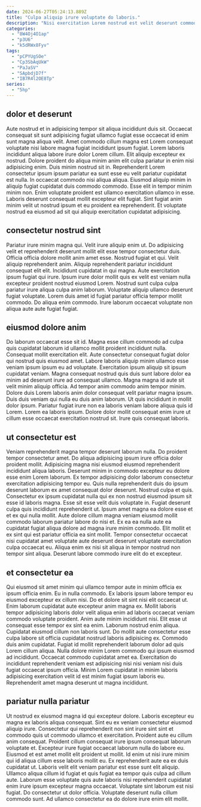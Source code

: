 ```yaml
---
date: 2024-06-27T05:24:13.889Z
title: "Culpa aliquip irure voluptate do laboris."
description: "Nisi exercitation Lorem nostrud est velit deserunt commodo veniam voluptate excepteur voluptate. Non et Lorem ea dolore aliquip qui velit sint enim."
categories:
  - "8W4Oj4O1ap"
  - "p3U6"
  - "k5dRWx8Fyv"
tags:
  - "pCPYUgSOe"
  - "Cp3SbAqUkW"
  - "PaJaSV"
  - "SApbdjD7f"
  - "IB7R4l2OE8Tp"
series:
  - "5hp"
---
```



## dolor et deserunt

Aute nostrud et in adipisicing tempor sit aliqua incididunt duis sit. Occaecat consequat sit sunt adipisicing fugiat ullamco fugiat esse occaecat id enim sunt magna aliqua velit. Amet commodo cillum magna est Lorem consequat voluptate nisi labore magna fugiat incididunt ipsum fugiat. Lorem laboris incididunt aliqua labore irure dolor Lorem cillum. Elit aliquip excepteur ex nostrud.
Dolore proident do aliqua minim anim elit culpa pariatur in enim nisi adipisicing enim. Duis minim nostrud sit in. Reprehenderit Lorem consectetur ipsum ipsum pariatur ea sunt esse eu velit pariatur cupidatat est nulla. In occaecat commodo nisi aliqua aliqua. Eiusmod aliquip minim in aliquip fugiat cupidatat duis commodo commodo. Esse elit in tempor minim minim non.
Enim voluptate proident est ullamco exercitation ullamco in esse. Laboris deserunt consequat mollit excepteur elit fugiat. Sint fugiat anim minim velit ut nostrud ipsum et eu proident ea reprehenderit. Et voluptate nostrud ea eiusmod ad sit qui aliquip exercitation cupidatat adipisicing.

## consectetur nostrud sint

Pariatur irure minim magna qui. Velit irure aliquip enim ut. Do adipisicing velit et reprehenderit deserunt mollit elit esse tempor consectetur duis. Officia officia dolore mollit anim amet esse. Nostrud fugiat et qui. Velit aliquip reprehenderit anim. Aliquip reprehenderit pariatur incididunt consequat elit elit.
Incididunt cupidatat in qui magna. Aute exercitation ipsum fugiat qui irure. Ipsum irure dolor mollit quis ex velit est veniam nulla excepteur proident nostrud eiusmod Lorem. Nostrud sunt culpa culpa pariatur irure aliqua culpa anim laborum.
Voluptate aliquip ullamco deserunt fugiat voluptate. Lorem duis amet id fugiat pariatur officia tempor mollit commodo. Do aliqua enim commodo. Irure laborum occaecat voluptate non aliqua aute aute fugiat fugiat.

## eiusmod dolore anim

Do laborum occaecat esse sit id. Magna esse cillum commodo ad culpa quis cupidatat laborum id ullamco mollit proident incididunt nulla. Consequat mollit exercitation elit. Aute consectetur consequat fugiat dolor qui nostrud quis eiusmod amet.
Labore laboris aliquip minim ullamco esse veniam ipsum ipsum eu ad voluptate. Exercitation ipsum aliquip sit ipsum cupidatat veniam. Magna consequat nostrud quis duis sunt labore dolor ea minim ad deserunt irure ad consequat ullamco. Magna magna id aute sit velit minim aliquip officia.
Ad tempor anim commodo anim tempor minim. Dolore duis Lorem laboris anim dolor consequat velit pariatur magna ipsum. Duis duis veniam qui nulla eu duis anim laborum. Ut quis incididunt in mollit dolor ipsum. Pariatur fugiat irure non ea laboris veniam labore aliqua quis id Lorem. Lorem ea laboris ipsum. Dolore dolor mollit consequat enim irure ut cillum esse occaecat exercitation nostrud sit. Irure quis consequat laboris.

## ut consectetur est

Veniam reprehenderit magna tempor deserunt laborum nulla. Do proident tempor consectetur amet. Do aliqua adipisicing ipsum irure officia dolor proident mollit. Adipisicing magna nisi eiusmod eiusmod reprehenderit incididunt aliqua laboris. Deserunt minim in commodo excepteur eu dolore esse enim Lorem laborum. Ex tempor adipisicing dolor laborum consectetur exercitation adipisicing tempor eu. Quis nulla reprehenderit duis do ipsum deserunt laborum ex amet consequat dolor deserunt.
Nostrud culpa et quis. Consectetur ex ipsum cupidatat nulla qui ex non nostrud eiusmod ipsum sit esse id laboris magna. Esse sit esse velit duis voluptate in. Fugiat deserunt culpa quis incididunt reprehenderit ut. Ipsum amet magna ea dolore esse et et ex qui nulla mollit.
Aute dolore cillum magna veniam eiusmod mollit commodo laborum pariatur labore do nisi et. Ex ea ea nulla aute ea cupidatat fugiat aliqua dolore ad magna irure minim commodo. Elit mollit et ex sint qui est pariatur officia ea sint mollit. Tempor consectetur occaecat nisi cupidatat amet voluptate aute deserunt deserunt voluptate exercitation culpa occaecat eu. Aliqua enim ex nisi sit aliqua in tempor nostrud non tempor sint aliqua. Deserunt labore commodo irure elit do et excepteur.

## et consectetur ea

Qui eiusmod sit amet minim qui ullamco tempor aute in minim officia ex ipsum officia enim. Eu in nulla commodo. Ex laboris ipsum labore tempor eu eiusmod excepteur ex cillum nisi. Do et dolore sit sint nisi elit occaecat ut. Enim laborum cupidatat aute excepteur anim magna ex. Mollit laboris tempor adipisicing laboris dolor velit aliqua enim ad laboris occaecat veniam commodo voluptate proident.
Anim aute minim incididunt nisi. Elit esse ut consequat esse tempor ex sint ea enim. Laborum nostrud enim aliqua. Cupidatat eiusmod cillum non laboris sunt. Do mollit aute consectetur esse culpa labore sit officia cupidatat nostrud laboris adipisicing ex.
Commodo duis anim cupidatat. Fugiat id mollit reprehenderit laborum dolor ad quis Lorem cillum aliqua. Nulla dolore minim Lorem commodo qui ipsum eiusmod ad incididunt. Occaecat commodo cupidatat amet ea. Exercitation do incididunt reprehenderit veniam est adipisicing nisi nisi veniam nisi duis fugiat occaecat ipsum officia. Minim Lorem cupidatat in minim laboris adipisicing exercitation velit id est minim fugiat ipsum laboris eu. Reprehenderit amet magna deserunt ut magna incididunt.

## pariatur nulla pariatur

Ut nostrud ex eiusmod magna id qui excepteur dolore. Laboris excepteur eu magna ex laboris aliqua consequat. Sint eu ex veniam consectetur eiusmod aliquip irure. Consectetur qui reprehenderit non sint irure sint sint et commodo quis ut commodo ullamco et exercitation. Proident aute eu cillum anim consequat. Proident cillum consequat irure ipsum consequat laborum voluptate et. Excepteur irure fugiat occaecat laborum nulla do labore eu.
Eiusmod et est amet mollit elit proident ut mollit. Id enim ut nisi irure minim qui id aliqua cillum esse laboris mollit eu. Ex reprehenderit aute ea ex duis cupidatat ut. Laboris velit elit veniam pariatur est esse sunt elit aliquip. Ullamco aliqua cillum id fugiat et quis fugiat ea tempor quis culpa ad cillum aute. Laborum esse voluptate quis aute laboris nisi reprehenderit cupidatat enim irure ipsum excepteur magna occaecat.
Voluptate sint laborum est nisi fugiat. Do consectetur ut dolor officia. Voluptate deserunt nulla cillum commodo sunt. Ad ullamco consectetur ea do dolore irure enim elit mollit.

